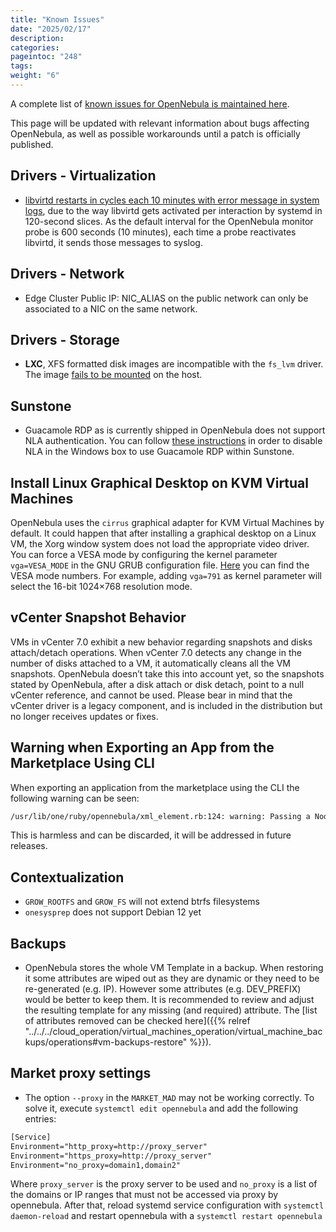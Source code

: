 ```yaml
---
title: "Known Issues"
date: "2025/02/17"
description:
categories:
pageintoc: "248"
tags:
weight: "6"
---
```


<a id="known-issues"></a>

<!--# Known Issues -->

A complete list of [known issues for OpenNebula is maintained here](https://github.com/OpenNebula/one/issues?q=is%3Aopen+is%3Aissue+label%3A%22Type%3A+Bug%22+label%3A%22Status%3A+Accepted%22).

This page will be updated with relevant information about bugs affecting OpenNebula, as well as possible workarounds until a patch is officially published.

## Drivers - Virtualization

- [libvirtd restarts in cycles each 10 minutes with error message in system logs](https://github.com/OpenNebula/one/issues/6463), due to the way libvirtd gets activated per interaction by systemd in 120-second slices. As the default interval for the OpenNebula monitor probe is 600 seconds (10 minutes), each time a probe reactivates libvirtd, it sends those messages to syslog.

## Drivers - Network

- Edge Cluster Public IP: NIC_ALIAS on the public network can only be associated to a NIC on the same network.

## Drivers - Storage

- **LXC**, XFS formatted disk images are incompatible with the `fs_lvm` driver. The image [fails to be mounted](https://github.com/OpenNebula/one/issues/5802) on the host.

## Sunstone

- Guacamole RDP as is currently shipped in OpenNebula does not support NLA authentication. You can follow [these instructions](https://www.parallels.com/blogs/ras/disabling-network-level-authentication/) in order to disable NLA in the Windows box to use Guacamole RDP within Sunstone.

## Install Linux Graphical Desktop on KVM Virtual Machines

OpenNebula uses the `cirrus` graphical adapter for KVM Virtual Machines by default. It could happen that after installing a graphical desktop on a Linux VM, the Xorg window system does not load the appropriate video driver. You can force a VESA mode by configuring the kernel parameter `vga=VESA_MODE` in the GNU GRUB configuration file. [Here](https://en.wikipedia.org/wiki/VESA_BIOS_Extensions#Linux_video_mode_numbers/) you can find the VESA mode numbers. For example, adding `vga=791` as kernel parameter will select the 16-bit 1024×768 resolution mode.

## vCenter Snapshot Behavior

VMs in vCenter 7.0 exhibit a new behavior regarding snapshots and disks attach/detach operations. When vCenter 7.0 detects any change in the number of disks attached to a VM, it automatically cleans all the VM snapshots. OpenNebula doesn’t take this into account yet, so the snapshots stated by OpenNebula, after a disk attach or disk detach, point to a null vCenter reference, and cannot be used. Please bear in mind that the vCenter driver is a legacy component, and is included in the distribution but no longer receives updates or fixes.

## Warning when Exporting an App from the Marketplace Using CLI

When exporting an application from the marketplace using the CLI the following warning can be seen:

```default
/usr/lib/one/ruby/opennebula/xml_element.rb:124: warning: Passing a Node as the second parameter to Node.new is deprecated. Please pass a Document instead, or prefer an alternative constructor like Node#add_child. This will become an error in a future release of Nokogiri.
```

This is harmless and can be discarded, it will be addressed in future releases.

## Contextualization

- `GROW_ROOTFS` and `GROW_FS` will not extend btrfs filesystems
- `onesysprep` does not support Debian 12 yet

## Backups

- OpenNebula stores the whole VM Template in a backup. When restoring it some attributes are wiped out as they are dynamic or they need to be re-generated (e.g. IP). However some attributes (e.g. DEV_PREFIX) would be better to keep them. It is recommended to review and adjust the resulting template for any missing (and required) attribute. The [list of attributes removed can be checked here]({{% relref "../../../cloud_operation/virtual_machines_operation/virtual_machine_backups/operations#vm-backups-restore" %}}).

## Market proxy settings

- The option `--proxy` in the `MARKET_MAD` may not be working correctly. To solve it, execute `systemctl edit opennebula` and add the following entries:

```default
[Service]
Environment="http_proxy=http://proxy_server"
Environment="https_proxy=http://proxy_server"
Environment="no_proxy=domain1,domain2"
```

Where `proxy_server` is the proxy server to be used and `no_proxy` is a list of the domains or IP ranges that must not be accessed via proxy by opennebula. After that, reload systemd service configuration with `systemctl daemon-reload` and restart opennebula with a `systemctl restart opennebula`

